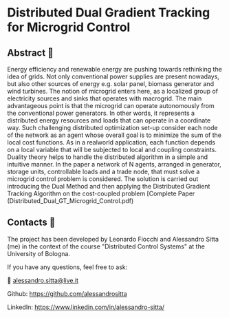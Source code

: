 # Distributed Dual Gradient Tracking for Microgrid Control

## Abstract :bookmark_tabs:
Energy efficiency and renewable energy are pushing towards rethinking the idea of grids. Not only conventional power supplies are present nowadays, but also other sources of energy e.g. solar panel, biomass generator and wind turbines. The notion of microgrid enters here, as a localized group of electricity sources and sinks that operates with macrogrid. The main advantageous point is that the microgrid can operate autonomously from the conventional power generators. In other words, it represents a distributed energy resources and loads that can operate in a coordinate way. Such challenging distributed optimization set-up consider each node of the network as an agent whose overall goal is to minimize the sum of the local cost functions. As in a realworld application, each function depends on a local variable that will be subjected to local and coupling constraints. Duality theory helps to handle the distributed algorithm in a simple and intuitive manner. In the paper a network of N agents, arranged in generator, storage units, controllable loads and a trade node, that must solve a microgrid control problem is considered. The solution is carried out introducing the Dual Method and then applying the Distributed Gradient Tracking Algorithm on the cost-coupled problem [Complete Paper (Distributed_Dual_GT_Microgrid_Control.pdf)

## Contacts :speech_balloon:
The project has been developed by Leonardo Fiocchi and Alessandro Sitta (me) in the context of the course "Distributed Control Systems" at the University of Bologna.

If you have any questions, feel free to ask:

:email: [alessandro.sitta@live.it](mailto:alessandro.sitta@live.it)

Github: https://github.com/alessandrositta

LinkedIn: https://www.linkedin.com/in/alessandro-sitta/
